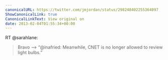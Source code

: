 ```yaml
---
canonicalURL: https://twitter.com/jmjordan/status/298248402255364097
ShowCanonicalLink: true
CanonicalLinkText: View original on
date: 2013-02-04T01:55:34+00:00
---
```

RT @sarahlane:
> Bravo —&gt; “@inafried: Meanwhile, CNET is no longer allowed to review light bulbs.”